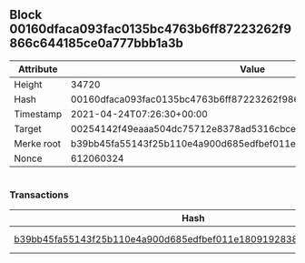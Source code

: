 ## Block 00160dfaca093fac0135bc4763b6ff87223262f9866c644185ce0a777bbb1a3b

Attribute | Value
--- | ---
Height | 34720
Hash | 00160dfaca093fac0135bc4763b6ff87223262f9866c644185ce0a777bbb1a3b
Timestamp | 2021-04-24T07:26:30+00:00
Target | 00254142f49eaaa504dc75712e8378ad5316cbcead634704b3734b6271167cc4
Merke root | b39bb45fa55143f25b110e4a900d685edfbef011e180919283892c99909e94e8
Nonce | 612060324

```

```

### Transactions

Hash | Amount
--- | ---
[b39bb45fa55143f25b110e4a900d685edfbef011e180919283892c99909e94e8](b39bb45fa55143f25b110e4a900d685edfbef011e180919283892c99909e94e8.md) | 10.00000000 SKEPTI 
